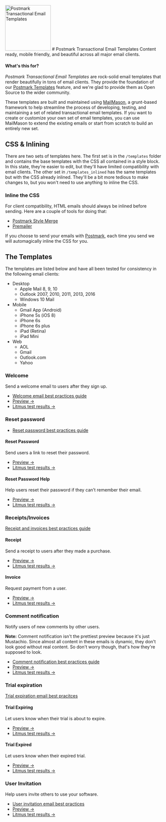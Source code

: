 <img src="http://assets.wildbit.com/postmark/misc/starter-templates-icon@2x.png" alt="Postmark Transactional Email Templates" width="147" height="147">
# Postmark Transactional Email Templates
Content ready, mobile friendly, and beautiful across all major email clients.

#### What's this for?

*Postmark Transactional Email Templates* are rock-solid email templates that render beautifully in tons of email clients. They provide the foundation of our [Postmark Templates](http://blog.postmarkapp.com/post/125849089273/special-delivery-postmark-templates) feature, and we're glad to provide them as Open Source to the wider community.

These templates are built and maintained using [MailMason](https://github.com/wildbit/mailmason), a grunt-based framework to help streamline the process of developing, testing, and maintaining a set of related transactional email templates. If you want to create or customize your own set of email templates, you can use MailMason to extend the existing emails or start from scratch to build an entirely new set.

## CSS & Inlining

There are two sets of templates here. The first set is in the `/templates` folder and contains the base templates with the CSS all contained in a style block. In this state, they're easier to edit, but they'll have limited compatibility with email clients. The other set in `/templates_inlined` has the same templates but with the CSS already inlined. They'll be a bit more tedious to make changes to, but you won't need to use anything to inline the CSS.

### Inline the CSS
For client compatibility, HTML emails should always be inlined before sending. Here are a couple of tools for doing that:

* [Postmark Style Merge](https://github.com/wildbit/style-merge)
* [Premailer](https://github.com/peterbe/premailer)

If you choose to send your emails with [Postmark](http://postmarkapp.com), each time you send we will automagically inline the CSS for you.

## The Templates

The templates are listed below and have all been tested for consistency in the following email clients:

* Desktop
  * Apple Mail 8, 9, 10
  * Outlook 2007, 2010, 2011, 2013, 2016
  * Windows 10 Mail
* Mobile
  * Gmail App (Android)
  * iPhone 5s (iOS 8)
  * iPhone 6s
  * iPhone 6s plus
  * iPad (Retina)
  * iPad Mini
* Web
  * AOL
  * Gmail
  * Outlook.com
  * Yahoo

### Welcome

Send a welcome email to users after they sign up.

* [Welcome email best practices guide](https://postmarkapp.com/guides/welcome-email-best-practices)
* [Preview &rarr;](http://assets.wildbit.com/postmark/templates/dist/welcome.html)
* [Litmus test results &rarr;](https://litmus.com/pub/24f5dc8)

### Reset password

* [Reset password best practices guide](https://postmarkapp.com/guides/password-reset-email-best-practices)

#### Reset Password

  Send users a link to reset their password.
  
  * [Preview &rarr;](http://assets.wildbit.com/postmark/templates/dist/password_reset.html)
  * [Litmus test results &rarr;](https://litmus.com/pub/3d48973)

#### Reset Password Help

  Help users reset their password if they can’t remember their email.

  * [Preview &rarr;](http://assets.wildbit.com/postmark/templates/dist/password_reset_help.html)
  * [Litmus test results &rarr;](https://litmus.com/pub/5c3766d)

### Receipts/Invoices

[Receipt and invoices best practices guide](https://postmarkapp.com/guides/receipt-and-invoice-email-best-practices)

#### Receipt

  Send a receipt to users after they made a purchase.

  * [Preview &rarr;](http://assets.wildbit.com/postmark/templates/dist/receipt.html)
  * [Litmus test results &rarr;](https://litmus.com/pub/4778613)

#### Invoice

  Request payment from a user.

  * [Preview &rarr;](http://assets.wildbit.com/postmark/templates/dist/invoice.html)
  * [Litmus test results &rarr;](https://litmus.com/pub/eed3e67)

### Comment notification

Notify users of new comments by other users.

**Note:** Comment notification isn't the prettiest preview because it's just Mustachio. Since almost all content in these emails is dynamic, they don't look good without real content. So don't worry though, that's how they're supposed to look.

* [Comment notification best practices guide](https://postmarkapp.com/guides/notification-email-best-practices)
* [Preview &rarr;](http://assets.wildbit.com/postmark/templates/dist/comment_notification.html)
* [Litmus test results &rarr;](https://litmus.com/pub/7ea5b37)

### Trial expiration

[Trial expiration email best pracitces](https://postmarkapp.com/guides/trial-expiration-email-best-practices)

#### Trial Expiring

  Let users know when their trial is about to expire.
  
  * [Preview &rarr;](http://assets.wildbit.com/postmark/templates/dist/trial_expiring.html)
  * [Litmus test results &rarr;](https://litmus.com/pub/80d7c42)

#### Trial Expired

  Let users know when their expired trial.

  * [Preview &rarr;](http://assets.wildbit.com/postmark/templates/dist/trial_expired.html)
  * [Litmus test results &rarr;](https://litmus.com/pub/4412f89)

### User Invitation

  Help users invite others to use your software.

* [User invitation email best practices](https://postmarkapp.com/guides/user-invitation-email-best-practices)
* [Preview &rarr;](http://assets.wildbit.com/postmark/templates/dist/user_invitation.html)
* [Litmus test results &rarr;](https://litmus.com/pub/6a3336f)
